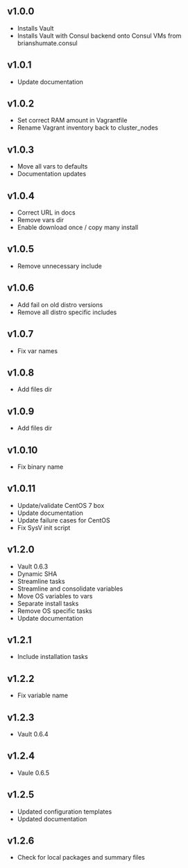 ## v1.0.0

- Installs Vault
- Installs Vault with Consul backend onto Consul VMs from brianshumate.consul

## v1.0.1

- Update documentation

## v1.0.2

- Set correct RAM amount in Vagrantfile
- Rename Vagrant inventory back to cluster_nodes

## v1.0.3

- Move all vars to defaults
- Documentation updates

## v1.0.4

- Correct URL in docs
- Remove vars dir
- Enable download once / copy many install

## v1.0.5

- Remove unnecessary include

## v1.0.6

- Add fail on old distro versions
- Remove all distro specific includes

## v1.0.7

- Fix var names

## v1.0.8

- Add files dir

## v1.0.9

- Add files dir

## v1.0.10

- Fix binary name

## v1.0.11

- Update/validate CentOS 7 box
- Update documentation
- Update failure cases for CentOS
- Fix SysV init script

## v1.2.0

- Vault 0.6.3
- Dynamic SHA
- Streamline tasks
- Streamline and consolidate variables
- Move OS variables to vars
- Separate install tasks
- Remove OS specific tasks
- Update documentation

## v1.2.1

- Include installation tasks

## v1.2.2

- Fix variable name

## v1.2.3

- Vault 0.6.4

## v1.2.4

- Vaule 0.6.5

## v1.2.5

- Updated configuration templates
- Updated documentation

## v1.2.6

- Check for local packages and summary files
